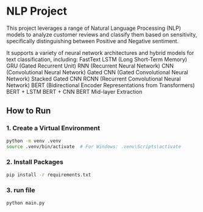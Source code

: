 # NLP Project

This project leverages a range of Natural Language Processing (NLP) models to analyze customer reviews and classify them based on sensitivity, specifically distinguishing between Positive and Negative sentiment.

It supports a variety of neural network architectures and hybrid models for text classification, including:
    FastText
    LSTM (Long Short-Term Memory)
    GRU (Gated Recurrent Unit)
    RNN (Recurrent Neural Network)
    CNN (Convolutional Neural Network)
    Gated CNN (Gated Convolutional Neural Network)
    Stacked Gated CNN
    RCNN (Recurrent Convolutional Neural Network)
    BERT (Bidirectional Encoder Representations from Transformers)
    BERT + LSTM
    BERT + CNN
    BERT Mid-layer Extraction


## How to Run
### 1. Create a Virtual Environment


```bash
python -m venv .venv
source .venv/bin/activate  # For Windows: .venv\Scripts\activate
```

### 2. Install Packages
```bash
pip install -r requirements.txt
```

### 3. run file
```bash
python main.py
```
